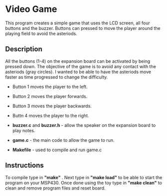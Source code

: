 # Video Game
This program creates a simple game that uses the LCD screen,  all four buttons and the buzzer. Buttons can pressed to move the player around the playing field to avoid the asteriods.

## Description

All the buttons (1-4) on the expansion board can be activated by being pressed
down. The objective of the game is to avoid any contact with the asteriods (gray circles). I wanted to be able to have the asteriods move faster as time progressed to change the difficulty.
- Button 1 moves the player to the left.
- Button 2 moves the player forwards.
- Button 3 moves the player backwards.
- Buttn 4 moves the player to the right.

- **buzzer.c** and **buzzer.h** - allow the speaker on the expansion board to play notes.
- **game.c** - the main code to allow the game to run.
- **Makefile** - used to compile and run game.c
## Instructions

To compile type in **"make"** . Next type in **"make load"** to be able to start the program on your MSP430. Once done using the toy type in **"make clean"** to clean and remove program files and reset board. 
